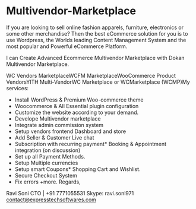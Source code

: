 # Multivendor-Marketplace

If you are looking to sell online fashion apparels, furniture, electronics or some other merchandise?
Then the best eCommerce solution for you is to use Wordpress, the Worlds leading Content Management System and the most popular and Powerful eCommerce Platform.

I can Create Advanced Ecommerce Multivendor Marketplace with Dokan Multivendor Marketplace.

WC Vendors MarketplaceWCFM MarketplaceWooCommerce Product VendorsYITH Multi-VendorWC Marketplace or WCMarketplace (WCMP)My services:

* Install WordPress & Premium Woo-commerce theme
* Woocommerce & All Essential plugin configuration
 * Customize the website according to your demand.
* Develope Multivendor marketplace 
* Integrate admin commission system 
* Setup vendors frontend Dashboard and store
* Add Seller & Customer Live chat
* Subscription with recurring payment* Booking & Appointment integration (on discussion)
* Set up all Payment Methods.
* Setup Multiple currencies
* Setup smart Coupons* Shopping Cart and Wishlist.
* Secure Checkout System
* Fix errors +more.
Regards,

Ravi Soni
CTO | +91 7771055531 
Skype: ravi.soni971 contact@expresstechsoftwares.com
